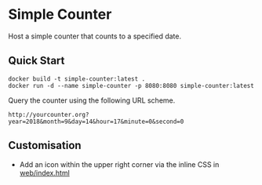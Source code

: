 # Simple Counter
Host a simple counter that counts to a specified date.

## Quick Start
```
docker build -t simple-counter:latest .
docker run -d --name simple-counter -p 8080:8080 simple-counter:latest
```

Query the counter using the following URL scheme.
```
http://yourcounter.org?year=2018&month=9&day=14&hour=17&minute=0&second=0
``` 

## Customisation
- Add an icon within the upper right corner via the inline CSS in [web/index.html](web/index.html)